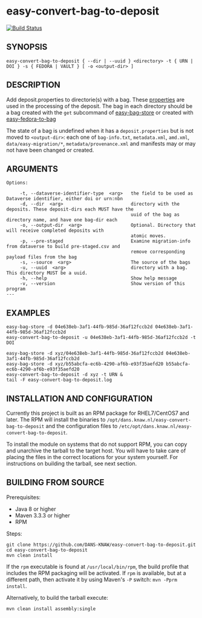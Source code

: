 easy-convert-bag-to-deposit
===========
[![Build Status](https://travis-ci.org/DANS-KNAW/easy-convert-bag-to-deposit.png?branch=master)](https://travis-ci.org/DANS-KNAW/easy-convert-bag-to-deposit)


SYNOPSIS
--------

    easy-convert-bag-to-deposit { --dir | --uuid } <directory> -t { URN | DOI } -s { FEDORA | VAULT } [ -o <output-dir> ]

DESCRIPTION
-----------

Add deposit.properties to directorie(s) with a bag.
These [properties](depositproperties.md) are used in the processing of the deposit.
The bag in each directory should be a bag created with the `get` 
subcommand of [easy-bag-store](https://dans-knaw.github.io/easy-bag-store/)
or created with [easy-fedora-to-bag](https://dans-knaw.github.io/easy-fedora-to-bag/)

The state of a bag is undefined when it has a `deposit.properties` but is not moved to `<output-dir>`:
each one of `bag-info.txt`, `metadata.xml`, `amd.xml`, `data/easy-migration/*`, `metadata/provenance.xml`
and manifests may or may not have been changed or created. 

ARGUMENTS
---------

    Options:

         -t, --dataverse-identifier-type  <arg>   the field to be used as Dataverse identifier, either doi or urn:nbn
         -d, --dir  <arg>                         directory with the deposits. These deposit-dirs each MUST have the
                                                  uuid of the bag as directory name, and have one bag-dir each
         -o, --output-dir  <arg>                  Optional. Directory that will receive completed deposits with
                                                  atomic moves.
         -p, --pre-staged                         Examine migration-info from dataverse to build pre-staged.csv and
                                                  remove corresponding payload files from the bag
         -s, --source  <arg>                      The source of the bags
         -u, --uuid  <arg>                        directory with a bag. This directory MUST be a uuid.
         -h, --help                               Show help message
         -v, --version                            Show version of this program
    ---

EXAMPLES
--------

    easy-bag-store -d 04e638eb-3af1-44fb-985d-36af12fccb2d 04e638eb-3af1-44fb-985d-36af12fccb2d
    easy-convert-bag-to-deposit -u 04e638eb-3af1-44fb-985d-36af12fccb2d -t DOI

    easy-bag-store -d xyz/04e638eb-3af1-44fb-985d-36af12fccb2d 04e638eb-3af1-44fb-985d-36af12fccb2d
    easy-bag-store -d xyz/b55abcfa-ec6b-4290-af6b-e93f35aefd20 b55abcfa-ec6b-4290-af6b-e93f35aefd20
    easy-convert-bag-to-deposit -d xyz -t URN &
    tail -F easy-convert-bag-to-deposit.log

INSTALLATION AND CONFIGURATION
------------------------------
Currently this project is built as an RPM package for RHEL7/CentOS7 and later. The RPM will install the binaries to
`/opt/dans.knaw.nl/easy-convert-bag-to-deposit` and the configuration files to `/etc/opt/dans.knaw.nl/easy-convert-bag-to-deposit`. 

To install the module on systems that do not support RPM, you can copy and unarchive the tarball to the target host.
You will have to take care of placing the files in the correct locations for your system yourself. For instructions
on building the tarball, see next section.

BUILDING FROM SOURCE
--------------------
Prerequisites:

* Java 8 or higher
* Maven 3.3.3 or higher
* RPM

Steps:
    
    git clone https://github.com/DANS-KNAW/easy-convert-bag-to-deposit.git
    cd easy-convert-bag-to-deposit 
    mvn clean install

If the `rpm` executable is found at `/usr/local/bin/rpm`, the build profile that includes the RPM 
packaging will be activated. If `rpm` is available, but at a different path, then activate it by using
Maven's `-P` switch: `mvn -Pprm install`.

Alternatively, to build the tarball execute:

    mvn clean install assembly:single
